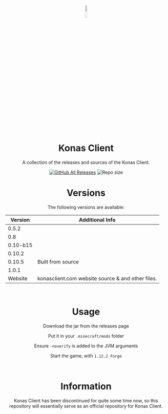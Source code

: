 <div align="center">
    <img src ="https://i.imgur.com/QiDjFLC.png" width="10%" height="10%"/>

# Konas Client 
A collection of the releases and sources of the Konas Client.

[![GitHub All Releases](https://img.shields.io/github/downloads/Eralp232/KonasClient/total?style=for-the-badge)](https://github.com/Eralp232/KonasClient/releases)
![Repo size](https://img.shields.io/github/repo-size/Eralp232/KonasClient?style=for-the-badge)
<br/>
# Versions
The following versions are available:

| Version    | Additional Info |
| -------- | ------- |
|0.5.2||
|0.8||
|0.10-b15||
|0.10.2||
|0.10.5|Built from source|
|1.0.1||
|Website|konasclient.com website source & and other files.|

<br/>

# Usage

Download the jar from the releases page

Put it in your `.minecraft/mods` folder

Ensure `-noverify` is added to the JVM arguments

Start the game, with `1.12.2 Forge`

<br/>

# Information
Konas Client has been discontinued for quite some time now, so this repository will essentially serve as an official
repository for Konas Client. 

<br/>

</div>
